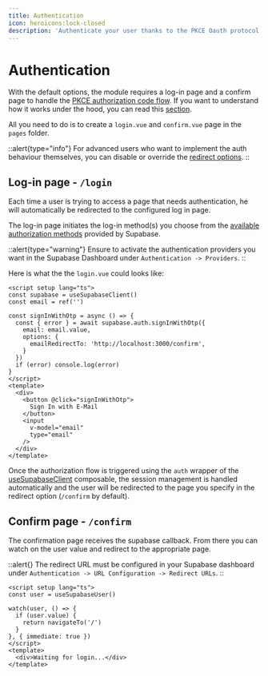 ```yaml
---
title: Authentication
icon: heroicons:lock-closed
description: 'Authenticate your user thanks to the PKCE Oauth protocol that enables secure exchange of refresh and access tokens between an application and the authorization server'
---
```


# Authentication

With the default options, the module requires a log-in page and a confirm page to handle the [PKCE authorization code flow](https://supabase.com/docs/guides/resources/glossary#pkce). If you want to understand how it works under the hood, you can read this [section](https://supabase.com/docs/guides/auth/server-side-rendering#understanding-the-authentication-flow).

All you need to do is to create a `login.vue` and `confirm.vue` page in the `pages` folder.

::alert{type="info"}
For advanced users who want to implement the auth behaviour themselves, you can disable or override the [redirect options](/get-started#redirect).
::

## Log-in page - `/login`

Each time a user is trying to access a page that needs authentication, he will automatically be redirected to the configured log in page.

The log-in page initiates the log-in method(s) you choose from the [available authorization methods](https://supabase.com/docs/reference/javascript/auth-signinwithpassword) provided by Supabase. 

::alert{type="warning"}
Ensure to activate the authentication providers you want in the Supabase Dashboard under `Authentication -> Providers`.
::

Here is what the the `login.vue` could looks like:

```vue [pages/login.vue]
<script setup lang="ts">
const supabase = useSupabaseClient()
const email = ref('')

const signInWithOtp = async () => {
  const { error } = await supabase.auth.signInWithOtp({
    email: email.value,
    options: {
      emailRedirectTo: 'http://localhost:3000/confirm',
    }
  })
  if (error) console.log(error)
}
</script>
<template>
  <div>
    <button @click="signInWithOtp">
      Sign In with E-Mail
    </button>
    <input
      v-model="email"
      type="email"
    />
  </div>
</template>
```

Once the authorization flow is triggered using the `auth` wrapper of the [useSupabaseClient](/usage/composables/usesupabaseclient) composable, the session management is handled automatically and the user will be redirected to the page you specify in the redirect option (`/confirm` by default).

## Confirm page - `/confirm`

The confirmation page receives the supabase callback. From there you can watch on the user value and redirect to the appropriate page.

::alert{}
The redirect URL must be configured in your Supabase dashboard under `Authentication -> URL Configuration -> Redirect URLs`.
::


```vue [pages/confirm.vue]
<script setup lang="ts">
const user = useSupabaseUser()

watch(user, () => {
  if (user.value) {
    return navigateTo('/')
  }
}, { immediate: true })
</script>
<template>
  <div>Waiting for login...</div>
</template>
```